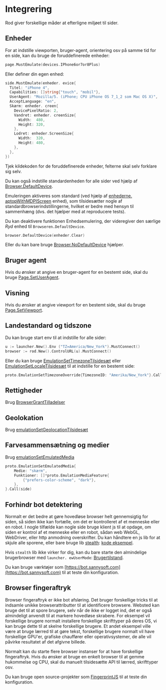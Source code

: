 # Integrering

Rod giver forskellige måder at efterligne miljøet til sider.

## Enheder

For at indstille viewporten, bruger-agent, orientering osv på samme tid for en side, kan du bruge de foruddefinerede enheder:

```go
page.MustEmulate(devices.IPhone6or7or8Plus)
```

Eller definer din egen enhed:

```go
side.MustEmulate(enheder. evice{
  Titel: "iPhone 4",
  Capabilities: []string{"touch", "mobil"},
  UserAgent: "Mozilla/5. (iPhone; CPU iPhone OS 7_1_2 som Mac OS X)",
  AcceptLanguage: "en",
  Skærm: enheder. creen{
    DevicePixelRatio: 2,
    Vandret: enheder. creenSize{
      Width:  480,
      Height: 320,
    },
    Lodret: enheder.ScreenSize{
      Width:  320,
      Height: 480,
    },
  },
})
```

Tjek kildekoden for de foruddefinerede enheder, felterne skal selv forklare sig selv.

Du kan også indstille standardenheden for alle sider ved hjælp af [Browser.DefaultDevice](https://pkg.go.dev/github.com/go-rod/rod#Browser.DefaultDevice).

Emuleringen aktiveres som standard (ved hjælp af [enhederne. aptopWithMDPIScreen](https://github.com/go-rod/rod/blob/bc44c39c9b4352c15d00bef6f6a1071205d2c388/lib/devices/list.go#L616) enhed), som tilsidesætter nogle af standardbrowserindstillingerne, hvilket er bedre med hensyn til sammenhæng (dvs. det hjælper med at reproducere tests).

Du kan deaktivere funktionen Enhedsemulering, der videregiver den særlige _Ryd_ enhed til `Browseren.DefaultDevice`.

```go
browser.DefaultDevice(enheder.Clear)
```

Eller du kan bare bruge [Browser.NoDefaultDevice](https://pkg.go.dev/github.com/go-rod/rod#Browser.NoDefaultDevice) hjælper.

## Bruger agent

Hvis du ønsker at angive en bruger-agent for en bestemt side, skal du bruge [Page.SetUserAgent](https://pkg.go.dev/github.com/go-rod/rod#Page.SetUserAgent).

## Visning

Hvis du ønsker at angive viewport for en bestemt side, skal du bruge [Page.SetViewport](https://pkg.go.dev/github.com/go-rod/rod#Page.SetViewport).

## Landestandard og tidszone

Du kan bruge start env til at indstille for alle sider:

```go
u := launcher.New().Env ("TZ=America/New_York").MustConnect()
browser := rod.New().ControlURL(u).MustConnect()
```

Eller du kan bruge [EmulationSetTimezoneTilsidesæt](https://pkg.go.dev/github.com/go-rod/rod/lib/proto#EmulationSetTimezoneOverride) eller [EmulationSetLocaleTilsidesæt](https://pkg.go.dev/github.com/go-rod/rod/lib/proto#EmulationSetLocaleOverride) til at indstille for en bestemt side:

```go
proto.EmulationSetTimezoneOverride{TimezoneID: "Amerika/New_York"}.Call(side)
```

## Rettigheder

Brug [BrowserGrantTilladelser](https://pkg.go.dev/github.com/go-rod/rod/lib/proto#BrowserGrantPermissions)

## Geolokation

Brug [emulationSetGeolocationTilsidesæt](https://pkg.go.dev/github.com/go-rod/rod/lib/proto#EmulationSetGeolocationOverride)

## Farvesammensætning og medier

Brug [emulationSetEmulatedMedia](https://pkg.go.dev/github.com/go-rod/rod/lib/proto#EmulationSetEmulatedMedia)

```go
proto.EmulationSetEmulatedMedia{
    Medie: "skærm",
    Funktioner: []*proto.EmulationMediaFeature{
        {"prefers-color-scheme", "dark"},
    },
}.Call(side)
```

## Forhindr bot detektering

Normalt er det bedre at gøre hovedløse browser helt gennemsigtig for siden, så siden ikke kan fortælle, om det er kontrolleret af et menneske eller en robot. I nogle tilfælde kan nogle side bruge klient js til at opdage, om siden er kontrol af et menneske eller en robot, sådan web WebGL, WebDriver, eller http anmodning overskrifter. Du kan håndtere en js lib for at skjule alle sporene, eller bare bruge lib [stealth](https://github.com/go-rod/stealth): [kode eksempel](https://github.com/go-rod/stealth/blob/master/examples_test.go).

Hvis `stealth` lib ikke virker for dig, kan du bare starte den almindelige brugerbrowser med `launcher. ewUserMode`: [Brugertilstand](custom-launch.md?id=user-mode).

Du kan bruge værktøjer som [https://bot.sannysoft.com](https://bot.sannysoft.com) til at teste din konfiguration.

## Browser fingeraftryk

Browser fingeraftryk er ikke bot afsløring. Det bruger forskellige tricks til at indsamle unikke browserattributter til at identificere browsere. Websted kan bruge det til at spore brugere, selv når de ikke er logget ind, det er også almindeligt anvendt til at markere hovedløse skrabere. For eksempel vil forskellige brugere normalt installere forskellige skrifttyper på deres OS, vi kan bruge dette til at skelne forskellige brugere. Et andet eksempel ville være at bruge lærred til at gøre tekst, forskellige brugere normalt vil have forskellige GPU'er, grafiske chauffører eller operativsystemer, de alle vil påvirke resultatet af det afgivne billede.

Normalt kan du starte flere browser instanser for at have forskellige fingeraftryk. Hvis du ønsker at bruge en enkelt browser til at gemme hukommelse og CPU, skal du manuelt tilsidesætte API til lærred, skrifttyper osv.

Du kan bruge open source-projekter som [FingerprintJS](https://github.com/fingerprintjs/fingerprintjs/) til at teste din konfiguration.
